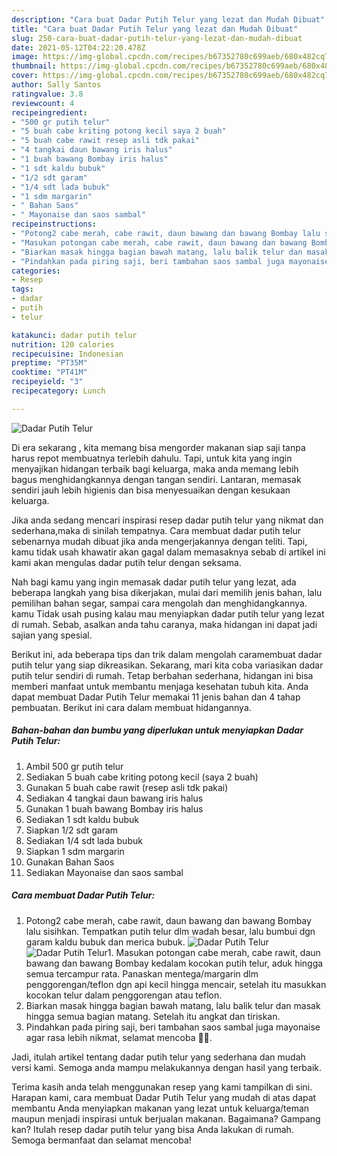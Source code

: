 ```yaml
---
description: "Cara buat Dadar Putih Telur yang lezat dan Mudah Dibuat"
title: "Cara buat Dadar Putih Telur yang lezat dan Mudah Dibuat"
slug: 250-cara-buat-dadar-putih-telur-yang-lezat-dan-mudah-dibuat
date: 2021-05-12T04:22:20.478Z
image: https://img-global.cpcdn.com/recipes/b67352780c699aeb/680x482cq70/dadar-putih-telur-foto-resep-utama.jpg
thumbnail: https://img-global.cpcdn.com/recipes/b67352780c699aeb/680x482cq70/dadar-putih-telur-foto-resep-utama.jpg
cover: https://img-global.cpcdn.com/recipes/b67352780c699aeb/680x482cq70/dadar-putih-telur-foto-resep-utama.jpg
author: Sally Santos
ratingvalue: 3.8
reviewcount: 4
recipeingredient:
- "500 gr putih telur"
- "5 buah cabe kriting potong kecil saya 2 buah"
- "5 buah cabe rawit resep asli tdk pakai"
- "4 tangkai daun bawang iris halus"
- "1 buah bawang Bombay iris halus"
- "1 sdt kaldu bubuk"
- "1/2 sdt garam"
- "1/4 sdt lada bubuk"
- "1 sdm margarin"
- " Bahan Saos"
- " Mayonaise dan saos sambal"
recipeinstructions:
- "Potong2 cabe merah, cabe rawit, daun bawang dan bawang Bombay lalu sisihkan. Tempatkan putih telur dlm wadah besar, lalu bumbui dgn garam kaldu bubuk dan merica bubuk."
- "Masukan potongan cabe merah, cabe rawit, daun bawang dan bawang Bombay kedalam kocokan putih telur, aduk hingga semua tercampur rata. Panaskan mentega/margarin dlm penggorengan/teflon dgn api kecil hingga mencair, setelah itu masukkan kocokan telur dalam penggorengan atau teflon."
- "Biarkan masak hingga bagian bawah matang, lalu balik telur dan masak hingga semua bagian matang. Setelah itu angkat dan tiriskan."
- "Pindahkan pada piring saji, beri tambahan saos sambal juga mayonaise agar rasa lebih nikmat, selamat mencoba 🙏🥰."
categories:
- Resep
tags:
- dadar
- putih
- telur

katakunci: dadar putih telur 
nutrition: 120 calories
recipecuisine: Indonesian
preptime: "PT35M"
cooktime: "PT41M"
recipeyield: "3"
recipecategory: Lunch

---
```



![Dadar Putih Telur](https://img-global.cpcdn.com/recipes/b67352780c699aeb/680x482cq70/dadar-putih-telur-foto-resep-utama.jpg)

Di era  sekarang , kita memang bisa mengorder makanan siap saji tanpa harus repot membuatnya terlebih dahulu. Tapi, untuk kita yang ingin menyajikan hidangan terbaik bagi keluarga, maka anda memang lebih bagus menghidangkannya dengan tangan sendiri. Lantaran, memasak sendiri jauh lebih higienis dan bisa menyesuaikan dengan kesukaan keluarga.

Jika anda sedang mencari inspirasi resep dadar putih telur yang nikmat dan sederhana,maka di sinilah tempatnya. Cara membuat dadar putih telur  sebenarnya mudah dibuat jika anda mengerjakannya dengan teliti. Tapi, kamu tidak usah khawatir akan gagal dalam memasaknya 
sebab di artikel ini kami akan mengulas dadar putih telur dengan seksama.  



Nah bagi kamu yang ingin memasak dadar putih telur yang lezat, ada beberapa langkah yang bisa dikerjakan, mulai dari memilih jenis bahan, lalu pemilihan bahan segar, sampai cara mengolah dan menghidangkannya. kamu Tidak usah pusing kalau mau menyiapkan dadar putih telur yang lezat di rumah. Sebab, asalkan anda  tahu caranya, maka hidangan ini dapat jadi sajian yang spesial.

Berikut ini, ada beberapa tips dan trik dalam mengolah caramembuat dadar putih telur yang siap dikreasikan. Sekarang, mari kita coba variasikan dadar putih telur sendiri di rumah. Tetap berbahan sederhana, hidangan ini bisa memberi manfaat untuk membantu menjaga kesehatan tubuh kita. Anda dapat membuat Dadar Putih Telur memakai 11 jenis bahan dan 4 tahap pembuatan. Berikut ini cara dalam membuat hidangannya.

<!--inarticleads1-->

##### Bahan-bahan dan bumbu yang diperlukan untuk menyiapkan Dadar Putih Telur:

1. Ambil 500 gr putih telur
1. Sediakan 5 buah cabe kriting potong kecil (saya 2 buah)
1. Gunakan 5 buah cabe rawit (resep asli tdk pakai)
1. Sediakan 4 tangkai daun bawang iris halus
1. Gunakan 1 buah bawang Bombay iris halus
1. Sediakan 1 sdt kaldu bubuk
1. Siapkan 1/2 sdt garam
1. Sediakan 1/4 sdt lada bubuk
1. Siapkan 1 sdm margarin
1. Gunakan  Bahan Saos
1. Sediakan  Mayonaise dan saos sambal




<!--inarticleads2-->

##### Cara membuat Dadar Putih Telur:

1. Potong2 cabe merah, cabe rawit, daun bawang dan bawang Bombay lalu sisihkan. Tempatkan putih telur dlm wadah besar, lalu bumbui dgn garam kaldu bubuk dan merica bubuk.
<img src="https://img-global.cpcdn.com/steps/a4586b2fe0655f22/160x128cq70/dadar-putih-telur-langkah-memasak-1-foto.jpg" alt="Dadar Putih Telur"><img src="https://img-global.cpcdn.com/steps/40e11cdbdd83897d/160x128cq70/dadar-putih-telur-langkah-memasak-1-foto.jpg" alt="Dadar Putih Telur">1. Masukan potongan cabe merah, cabe rawit, daun bawang dan bawang Bombay kedalam kocokan putih telur, aduk hingga semua tercampur rata. Panaskan mentega/margarin dlm penggorengan/teflon dgn api kecil hingga mencair, setelah itu masukkan kocokan telur dalam penggorengan atau teflon.
1. Biarkan masak hingga bagian bawah matang, lalu balik telur dan masak hingga semua bagian matang. Setelah itu angkat dan tiriskan.
1. Pindahkan pada piring saji, beri tambahan saos sambal juga mayonaise agar rasa lebih nikmat, selamat mencoba 🙏🥰.




Jadi, itulah artikel tentang  dadar putih telur  yang sederhana dan mudah versi kami. Semoga anda mampu melakukannya dengan hasil yang terbaik. 

Terima kasih anda telah menggunakan resep yang kami tampilkan di sini. Harapan kami, cara membuat  Dadar Putih Telur yang mudah di atas dapat membantu Anda menyiapkan makanan yang lezat untuk keluarga/teman maupun menjadi inspirasi untuk berjualan makanan. Bagaimana? Gampang kan? Itulah resep dadar putih telur yang bisa Anda lakukan di rumah. Semoga bermanfaat dan selamat mencoba!

